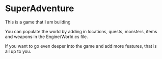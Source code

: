 # SuperAdventure
This is a game that I am building

You can populate the world by adding in locations, quests, monsters, items and weapons in the Engine/World.cs file.

If you want to go even deeper into the game and add more features, that is all up to you.
